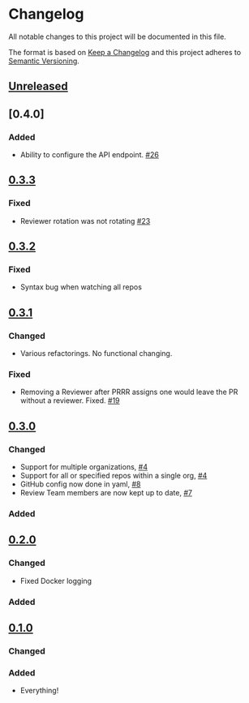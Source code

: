 # Changelog
All notable changes to this project will be documented in this file.

The format is based on [Keep a Changelog](http://keepachangelog.com/en/1.0.0/)
and this project adheres to [Semantic Versioning](http://semver.org/spec/v2.0.0.html).

## [Unreleased]

## [0.4.0]

### Added

- Ability to configure the API endpoint. [#26](https://github.umn.edu/asrweb/prrr/issues/26)

## [0.3.3]

### Fixed

- Reviewer rotation was not rotating [#23](https://github.umn.edu/asrweb/prrr/issues/23)

## [0.3.2]

### Fixed

- Syntax bug when watching all repos

## [0.3.1]

### Changed

- Various refactorings. No functional changing.

### Fixed

- Removing a Reviewer after PRRR assigns one would leave the PR without a reviewer. Fixed. [#19](https://github.umn.edu/asrweb/prrr/pull/19)

## [0.3.0]

### Changed

- Support for multiple organizations, [#4](https://github.umn.edu/asrweb/prrr/issues/4)
- Support for all or specified repos within a single org, [#4](https://github.umn.edu/asrweb/prrr/issues/4)
- GitHub config now done in yaml, [#8](https://github.umn.edu/asrweb/prrr/pull/8)
- Review Team members are now kept up to date, [#7](https://github.umn.edu/asrweb/prrr/pull/7)

### Added

## [0.2.0]

### Changed

- Fixed Docker logging

### Added

## [0.1.0]

### Changed

### Added
- Everything!

[Unreleased]: https://github.umn.edu/asrweb/prrr/compare/v0.4.0...master
[0.3.3]: https://github.umn.edu/asrweb/prrr/compare/v0.3.3...v0.4.0
[0.3.3]: https://github.umn.edu/asrweb/prrr/compare/v0.3.2...v0.3.3
[0.3.2]: https://github.umn.edu/asrweb/prrr/compare/v0.3.1...v0.3.2
[0.3.1]: https://github.umn.edu/asrweb/prrr/compare/v0.3.0...v0.3.1
[0.3.0]: https://github.umn.edu/asrweb/prrr/compare/v0.2.0...v0.3.0
[0.2.0]: https://github.umn.edu/asrweb/prrr/compare/db51fd3fa75a0098f48f35db6d99f5116b89f6b5...v0.2.0
[0.1.0]: https://github.umn.edu/asrweb/prrr/compare/db51fd3fa75a0098f48f35db6d99f5116b89f6b5...v0.1.0
